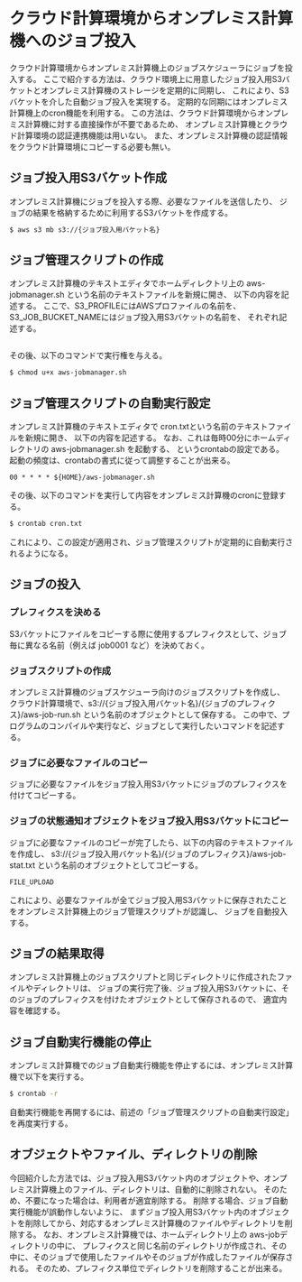 # クラウド計算環境からオンプレミス計算機へのジョブ投入

クラウド計算環境からオンプレミス計算機上のジョブスケジューラにジョブを投入する。
ここで紹介する方法は、クラウド環境上に用意したジョブ投入用S3バケットとオンプレミス計算機のストレージを定期的に同期し、
これにより、S3バケットを介した自動ジョブ投入を実現する。
定期的な同期にはオンプレミス計算機上のcron機能を利用する。
この方法は、クラウド計算環境からオンプレミス計算機に対する直接操作が不要であるため、
オンプレミス計算機とクラウド計算環境の認証連携機能は用いない。
また、オンプレミス計算機の認証情報をクラウド計算環境にコピーする必要も無い。

## ジョブ投入用S3バケット作成

オンプレミス計算機にジョブを投入する際、必要なファイルを送信したり、
ジョブの結果を格納するために利用するS3バケットを作成する。
```bash
$ aws s3 mb s3://{ジョブ投入用バケット名}
```

## ジョブ管理スクリプトの作成

オンプレミス計算機のテキストエディタでホームディレクトリ上の aws-jobmanager.sh という名前のテキストファイルを新規に開き、
以下の内容を記述する。
ここで、S3_PROFILEにはAWSプロファイルの名前を、S3_JOB_BUCKET_NAMEにはジョブ投入用S3バケットの名前を、
それぞれ記述する。

```
```

その後、以下のコマンドで実行権を与える。
```bash
$ chmod u+x aws-jobmanager.sh
```

## ジョブ管理スクリプトの自動実行設定

オンプレミス計算機のテキストエディタで cron.txtという名前のテキストファイルを新規に開き、
以下の内容を記述する。
なお、これは毎時00分にホームディレクトリの aws-jobmanager.sh を起動する、
というcrontabの設定である。
起動の頻度は、crontabの書式に従って調整することが出来る。

```
00 * * * * ${HOME}/aws-jobmanager.sh
```

その後、以下のコマンドを実行して内容をオンプレミス計算機のcronに登録する。
```bash
$ crontab cron.txt
```

これにより、この設定が適用され、ジョブ管理スクリプトが定期的に自動実行されるようになる。

## ジョブの投入

### プレフィクスを決める
S3バケットにファイルをコピーする際に使用するプレフィクスとして、ジョブ毎に異なる名前（例えば job0001 など）を決めておく。

### ジョブスクリプトの作成
オンプレミス計算機のジョブスケジューラ向けのジョブスクリプトを作成し、
クラウド計算環境で、s3://{ジョブ投入用バケット名}/{ジョブのプレフィクス}/aws-job-run.sh という名前のオブジェクトとして保存する。
この中で、プログラムのコンパイルや実行など、ジョブとして実行したいコマンドを記述する。

### ジョブに必要なファイルのコピー
ジョブに必要なファイルをジョブ投入用S3バケットにジョブのプレフィクスを付けてコピーする。

### ジョブの状態通知オブジェクトをジョブ投入用S3バケットにコピー
ジョブに必要なファイルのコピーが完了したら、以下の内容のテキストファイルを作成し、
s3://{ジョブ投入用バケット名}/{ジョブのプレフィクス}/aws-job-stat.txt という名前のオブジェクトとしてコピーする。
```
FILE_UPLOAD
```

これにより、必要なファイルが全てジョブ投入用S3バケットに保存されたことをオンプレミス計算機上のジョブ管理スクリプトが認識し、
ジョブを自動投入する。

## ジョブの結果取得
オンプレミス計算機上のジョブスクリプトと同じディレクトリに作成されたファイルやディレクトリは、
ジョブの実行完了後、ジョブ投入用S3バケットに、そのジョブのプレフィクスを付けたオブジェクトとして保存されるので、
適宜内容を確認する。

## ジョブ自動実行機能の停止
オンプレミス計算機でのジョブ自動実行機能を停止するには、オンプレミス計算機で以下を実行する。
```bash
$ crontab -r
```

自動実行機能を再開するには、前述の「ジョブ管理スクリプトの自動実行設定」を再度実行する。

## オブジェクトやファイル、ディレクトリの削除
今回紹介した方法では、ジョブ投入用S3バケット内のオブジェクトや、オンプレミス計算機上のファイル、ディレクトリは、自動的に削除されない。
そのため、不要になった場合は、利用者が適宜削除する。
削除する場合、ジョブ自動実行機能が誤動作しないように、
まずジョブ投入用S3バケット内のオブジェクトを削除してから、対応するオンプレミス計算機のファイルやディレクトリを削除する。
なお、オンプレミス計算機では、ホームディレクトリ上の aws-jobディレクトリの中に、
プレフィクスと同じ名前のディレクトリが作成され、その中に、そのジョブで使用したファイルやそのジョブが作成したファイルが保存される。
そのため、プレフィクス単位でディレクトリを削除することが出来る。



